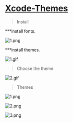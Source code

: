 # [Xcode-Themes](http://www.cnblogs.com/YouXianMing/p/4758468.html)

> Install

***install fonts.

![1.png](http://images2015.cnblogs.com/blog/607542/201611/607542-20161102105708643-1465997537.png)

***install themes.

![1.gif](http://images0.cnblogs.com/blog2015/607542/201508/251953036873715.gif)

> Choose the theme

![2.gif](http://images2015.cnblogs.com/blog/607542/201611/607542-20161102105502736-2116943402.gif)

> Themes

![1.png](http://images2015.cnblogs.com/blog/607542/201611/607542-20161102105018065-1454363127.png)

![2.png](http://images2015.cnblogs.com/blog/607542/201611/607542-20161102105030143-2007789146.png)

![3.png](http://images2015.cnblogs.com/blog/607542/201611/607542-20161102105047846-1161740669.png)

